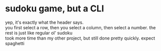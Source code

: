# sudoku game, but a CLI
yep, it's exactly what the header says.  
you first select a row, then you select a column, then select a number. the rest is just like regular ol' sudoku  
took more time than my other project, but still done pretty quickly. expect spaghetti
